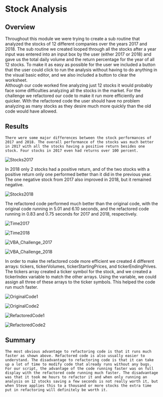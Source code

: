# Stock Analysis
## Overview
Throughout this module we were trying to create a sub routine that analyzed the stocks of 12 different companies over the years 2017 and 2018. The sub routine we created looped through all the stocks after a year input was entered into an input box by the user (either 2017 or 2018) and gave us the total daily volume and the return percentage for the year of all 12 stocks. To make it as easy as possible for the user we included a button that the user could click to run the analysis without having to do anything in the visual basic editor, and we also included a button to clear the worksheet.  
Although our code worked fine analyzing just 12 stocks it would probably face some difficulties analyzing all the stocks in the market. For the challenge we refactored our code to make it run more efficiently and quicker. With the refactored code the user should have no problem analyzing as many stocks as they desire much more quickly than the old code would have allowed.
## Results
	There were some major differences between the stock performances of 2017 and 2018. The overall performance of the stocks was much better in 2017 with all the stocks having a positive return besides one stock. Four stocks in 2017 even had returns over 100 percent. 

![Stocks2017](/photos/Stocks2017.png)

 In 2018 only 2 stocks had a positive return, and of the two stocks with a positive return only one performed better than it did in the previous year. The one negative stock from 2017 also improved in 2018, but it remained negative. 

![Stocks2018](/photos/Stocks2018.png)

The refactored code performed much better than the original code, with the original code running in 5.01 and 6.10 seconds, and the refactored code running in 0.83 and 0.75 seconds for 2017 and 2018, respectively.

![Time2017](/photos/Time2017.png)

![Time2018](/photos/Time2018.png)

![VBA_Challenge_2017](/Resources/VBA_Challenge_2017.png)

![VBA_Challenge_2018](/Resources/VBA_Challenge_2018.png)

In order to make the refactored code more efficient we created 4 different arrays: tickers, tickerVolumes, tickerStartingPrices, and tickerEndingPrives. The tickers array created a ticker symbol for the stock, and we created a tickerIndex variable to match the other arrays. Using the variable, we could assign all three of these arrays to the ticker symbols. This helped the code run much faster.

![OriginalCode1](/photos/OriginalCode1.png)

![OriginalCode2](/photos/OriginalCode2.png)

![RefactoredCode1](/photos/RefactoredCode1.png)

![RefactoredCode2](/photos/RefactoredCode2.png)

## Summary
	The most obvious advantage to refactoring code is that it runs much faster as shown above. Refactored code is also usually easier to understand. The disadvantage to refactoring code is that it can take up a lot of time to modify code that already runs without any bugs. For our script, the advantage of the code running faster was on full display with the refactored code running much faster. The disadvantage was that it took me hours to refactor it and when only running an analysis on 12 stocks saving a few seconds is not really worth it, but when Steve applies this to a thousand or more stocks the extra time put in refactoring will definitely be worth it.
